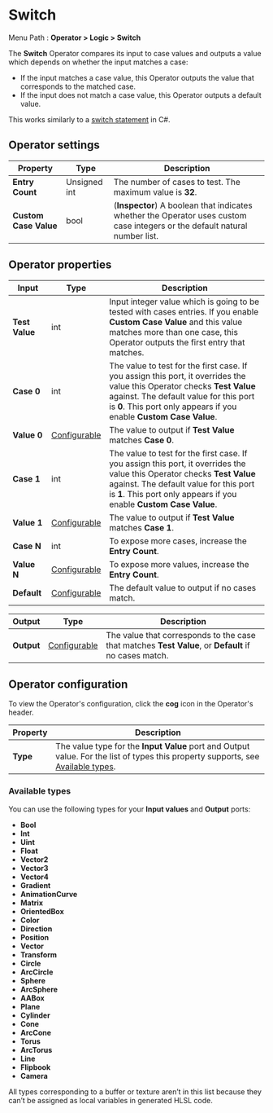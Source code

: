 # Switch


Menu Path : **Operator > Logic > Switch**

The **Switch** Operator compares its input to case values and outputs a value which depends on whether the input matches a case:

- If the input matches a case value, this Operator outputs the value that corresponds to the matched case.
- If the input does not match a case value, this Operator outputs a default value.

This works similarly to a [switch statement](https://docs.microsoft.com/en-us/dotnet/csharp/language-reference/keywords/switch) in C#.

## Operator settings

| **Property**          | **Type**     | **Description**                                              |
| --------------------- | ------------ | ------------------------------------------------------------ |
| **Entry Count**       | Unsigned int | The number of cases to test. The maximum value is **32**.    |
| **Custom Case Value** | bool         | (**Inspector**) A boolean that indicates whether the Operator uses custom case integers or the default natural number list. |

## Operator properties

| **Input**      | **Type**                                | **Description**                                              |
| -------------- | --------------------------------------- | ------------------------------------------------------------ |
| **Test Value** | int                                     | Input integer value which is going to be tested with cases entries. If you enable **Custom Case Value** and this value matches more than one case, this Operator outputs the first entry that matches. |
| **Case 0**     | int                                     | The value to test for the first case. If you assign this port, it overrides the value this Operator checks **Test Value** against. The default value for this port is **0**. This port only appears if you enable **Custom Case Value**. |
| **Value 0**    | [Configurable](#operator-configuration) | The value to output if **Test Value** matches **Case 0**.    |
| **Case 1**     | int                                     | The value to test for the first case. If you assign this port, it overrides the value this Operator checks **Test Value** against. The default value for this port is **1**. This port only appears if you enable **Custom Case Value**. |
| **Value 1**    | [Configurable](#operator-configuration) | The value to output if **Test Value** matches **Case 1**.    |
| **Case N**     | int                                     | To expose more cases, increase the **Entry Count**.          |
| **Value N**    | [Configurable](#operator-configuration) | To expose more values, increase the **Entry Count**.         |
| **Default**    | [Configurable](#operator-configuration) | The default value to output if no cases match.               |

| **Output** | **Type**                                | **Description**                                              |
| ---------- | --------------------------------------- | ------------------------------------------------------------ |
| **Output** | [Configurable](#operator-configuration) | The value that corresponds to the case that matches **Test Value**, or **Default** if no cases match. |

## Operator configuration

To view the Operator's configuration, click the **cog** icon in the Operator's header.

| **Property** | **Description**                                              |
| ------------ | ------------------------------------------------------------ |
| **Type**     | The value type for the **Input Value** port and Output value. For the list of types this property supports, see [Available types](#available-types). |

### Available types

You can use the following types for your **Input values** and **Output** ports:

- **Bool**
- **Int**
- **Uint**
- **Float**
- **Vector2**
- **Vector3**
- **Vector4**
- **Gradient**
- **AnimationCurve**
- **Matrix**
- **OrientedBox**
- **Color**
- **Direction**
- **Position**
- **Vector**
- **Transform**
- **Circle**
- **ArcCircle**
- **Sphere**
- **ArcSphere**
- **AABox**
- **Plane**
- **Cylinder**
- **Cone**
- **ArcCone**
- **Torus**
- **ArcTorus**
- **Line**
- **Flipbook**
- **Camera**

All types corresponding to a buffer or texture aren’t in this list because they can’t be assigned as local variables in generated HLSL code.